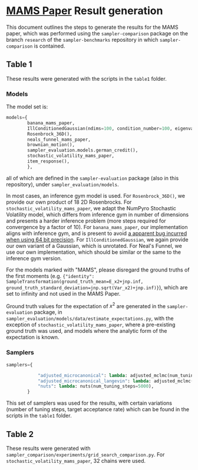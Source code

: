 # [MAMS Paper]() Result generation

This document outlines the steps to generate the results for the MAMS paper, which was performed using the `sampler-comparison` package on the branch `research` of the `sampler-benchmarks` repository in which `sampler-comparison` is contained.

## Table 1

These results were generated with the scripts in the `table1` folder.

### Models

The model set is:

```python
models={
        banana_mams_paper,
        IllConditionedGaussian(ndims=100, condition_number=100, eigenvalues='log'),
        Rosenbrock_36D(),
        neals_funnel_mams_paper,
        brownian_motion(),
        sampler_evaluation.models.german_credit(),
        stochastic_volatility_mams_paper,
        item_response(),
        },
```

all of which are defined in the `sampler-evaluation` package (also in this repository), under `sampler_evaluation/models`.


In most cases, an inference gym model is used. For `Rosenbrock_36D()`, we provide our own product of 18 2D Rosenbrocks. For `stochastic_volatility_mams_paper`, we adapt the NumPyro Stochastic Volatility model, which differs from inference gym in number of dimensions and presents a harder inference problem (more steps required for convergence by a factor of 10).  For `banana_mams_paper`, our implementation aligns with inference gym, and is present to avoid [a apparent bug incurred when using 64 bit precision](https://github.com/tensorflow/probability/issues/1993). For `IllConditionedGaussian`, we again provide our own variant of a Gaussian, which is unrotated. For Neal's Funnel, we use our own implementation, which should be similar or the same to the inference gym version.

For the models marked with "MAMS", please disregard the ground truths of the first moments (e.g. `{"identity": SampleTransformation(ground_truth_mean=E_x2+jnp.inf, ground_truth_standard_deviation=jnp.sqrt(Var_x2)+jnp.inf)}`), which are set to infinity and not used in the MAMS Paper.

Ground truth values for the expectation of $x^2$ are generated in the `sampler-evaluation` package, in `sampler_evaluation/models/data/estimate_expectations.py`, with the exception of `stochastic_volatility_mams_paper`, where a pre-existing ground truth was used, and models where the analytic form of the expectation is known.

### Samplers

```python
samplers={

            "adjusted_microcanonical": lambda: adjusted_mclmc(num_tuning_steps=5000),
            "adjusted_microcanonical_langevin": lambda: adjusted_mclmc(L_proposal_factor=5.0, random_trajectory_length=True, L_factor_stage_3=0.23, num_tuning_steps=5000),
            "nuts": lambda: nuts(num_tuning_steps=5000),
        }
```

This set of samplers was used for the results, with certain variations (number of tuning steps, target acceptance rate) which can be found in the scripts in the `table1` folder.


## Table 2

These results were generated with `sampler_comparison/experiments/grid_search_comparison.py`. For `stochastic_volatility_mams_paper`, 32 chains were used.
